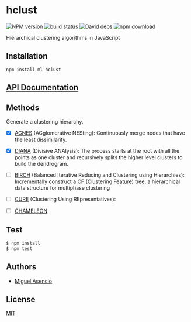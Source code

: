 # hclust

  [![NPM version][npm-image]][npm-url]
  [![build status][travis-image]][travis-url]
  [![David deps][david-image]][david-url]
  [![npm download][download-image]][download-url]

Hierarchical clustering algorithms in JavaScript

## Installation

`npm install ml-hclust`

## [API Documentation](https://mljs.github.io/hclust/)

## Methods
Generate a clustering hierarchy.

 - [x] [AGNES](http://dx.doi.org/10.1002/9780470316801.ch5) (AGglomerative NESting): Continuously merge nodes that have the least dissimilarity.
 - [x] [DIANA](http://eu.wiley.com/WileyCDA/WileyTitle/productCd-0470276800.html) (Divisive ANAlysis): The process starts at the root with all the points as one cluster and recursively splits the higher level clusters to build the dendrogram.
 - [ ] [BIRCH](http://www.cs.sfu.ca/CourseCentral/459/han/papers/zhang96.pdf) (Balanced Iterative Reducing and Clustering using Hierarchies): Incrementally construct a CF (Clustering Feature) tree, a hierarchical data structure for multiphase clustering
 - [ ] [CURE](http://www.cs.bu.edu/fac/gkollios/ada05/LectNotes/guha98cure.pdf) (Clustering Using REpresentatives):
 - [ ] [CHAMELEON](http://www.google.ch/url?sa=t&rct=j&q=&esrc=s&source=web&cd=1&ved=0CCQQFjAAahUKEwj6t4n_sZbGAhXDaxQKHXCLCmQ&url=http%3A%2F%2Fglaros.dtc.umn.edu%2Fgkhome%2Ffetch%2Fpapers%2FchameleonCOMPUTER99.pdf&ei=kDqBVfqvKsPXUfCWqqAG&usg=AFQjCNEYcGqCxN5N_GlP4Z__UF09aHegQg&sig2=9JkxZ5VS7iDbiJT-imX5Pg&bvm=bv.96041959,d.d24&cad=rja) 


## Test

```js
$ npm install
$ npm test
```

## Authors

  - [Miguel Asencio](https://github.com/maasencioh)

## License

  [MIT](./LICENSE)

[npm-image]: https://img.shields.io/npm/v/ml-hclust.svg?style=flat-square
[npm-url]: https://npmjs.org/package/ml-hclust
[travis-image]: https://img.shields.io/travis/mljs/hclust/master.svg?style=flat-square
[travis-url]: https://travis-ci.org/mljs/hclust
[david-image]: https://img.shields.io/david/mljs/hclust.svg?style=flat-square
[david-url]: https://david-dm.org/mljs/hclust
[download-image]: https://img.shields.io/npm/dm/ml-hclust.svg?style=flat-square
[download-url]: https://npmjs.org/package/ml-hclust
